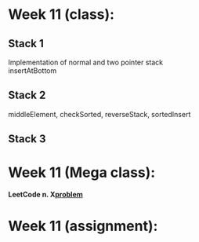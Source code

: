 # Week 11 (class):

## Stack 1

Implementation of normal and two pointer stack <br/>
insertAtBottom

## Stack 2

middleElement, checkSorted, reverseStack, sortedInsert <br/>

## Stack 3

# Week 11 (Mega class):

**LeetCode n. X[problem](link)**

# Week 11 (assignment):
